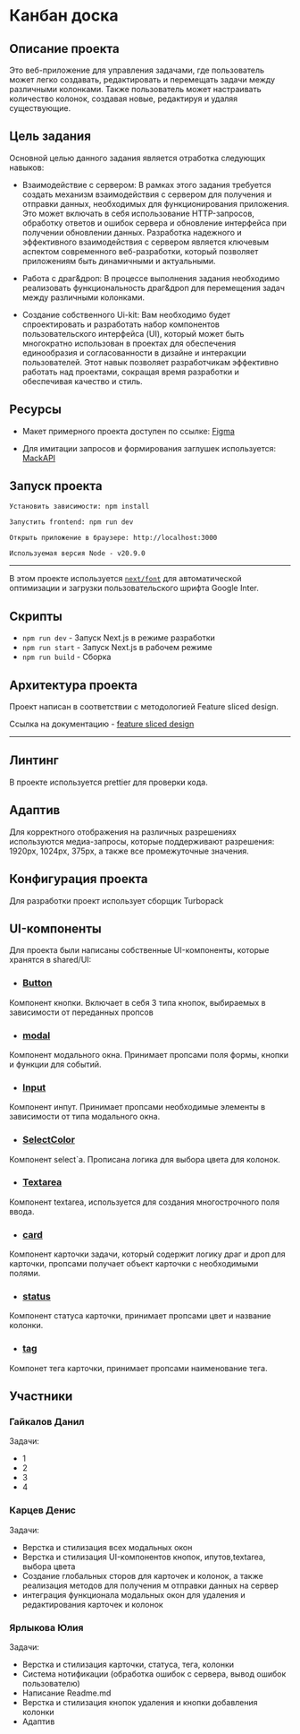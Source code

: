 # Канбан доска

## Описание проекта

Это веб-приложение для управления задачами, где пользователь может легко создавать, редактировать и перемещать задачи между различными колонками. Также пользователь может настраивать количество колонок, создавая новые, редактируя и удаляя существующие. 

## Цель задания

Основной целью данного задания является отработка следующих навыков:

- Взаимодействие с сервером: В рамках этого задания требуется создать механизм взаимодействия с сервером для получения и отправки данных, необходимых для функционирования приложения. Это может включать в себя использование HTTP-запросов, обработку ответов и ошибок сервера и обновление интерфейса при получении обновлении данных. Разработка надежного и эффективного взаимодействия с сервером является ключевым аспектом современного веб-разработки, который позволяет приложениям быть динамичными и актуальными.

- Работа с драг&дроп: В процессе выполнения задания необходимо реализовать функциональность драг&дроп для перемещения задач между различными колонками.

- Создание собственного Ui-kit: Вам необходимо будет спроектировать и  разработать набор компонентов пользовательского интерфейса (UI), который может быть многократно использован в проектах для обеспечения единообразия и согласованности в дизайне и интеракции пользователей. Этот навык позволяет разработчикам эффективно работать над проектами, сокращая время разработки и обеспечивая качество и стиль.

## Ресурсы

- Макет примерного проекта доступен по ссылке: [Figma](https://www.figma.com/file/DcFh9tfdnGkUQbMQux3kzT/Kanban-%D0%A1%D1%82%D0%B0%D0%B6%D0%B5%D1%80%D1%8B-Front-3-%D0%BD%D0%B5%D0%B4%D0%B5%D0%BB%D1%8F?type=design&node-id=1-2&mode=design&t=wdCNm7LL07SsXLLo-0)

- Для имитации запросов и формирования заглушек используется: [MackAPI](https://mockapi.io/)

## Запуск проекта

```
Установить зависимости: npm install

Запустить frontend: npm run dev

Открыть приложение в браузере: http://localhost:3000

Используемая версия Node - v20.9.0
```
---
В этом проекте используется [`next/font`](https://extjs.org/docs/basic-features/font-optimization) для автоматической оптимизации и загрузки пользовательского шрифта Google Inter.

## Скрипты

- `npm run dev` - Запуск Next.js в режиме разработки
- `npm run start` - Запуск Next.js в рабочем режиме
- `npm run build` - Сборка

## Архитектура проекта

Проект написан в соответствии с методологией Feature sliced design.

Ссылка на документацию - [feature sliced design](https://feature-sliced.design/docs/get-started/tutorial)

----

## Линтинг

В проекте используется prettier для проверки кода.


## Адаптив

Для корректного отображения на различных разрешениях используются медиа-запросы, которые поддерживают разрешения:
1920px, 1024px, 375px, а также все промежуточные значения.


## Конфигурация проекта

Для разработки проект использует сборщик Turbopack 

## UI-компоненты

Для проекта были написаны собственные UI-компоненты, которые хранятся в shared/UI:

- ### [Button](/shared/UI/Button.tsx)

Компонент кнопки. Включает в себя 3 типа кнопок, выбираемых в зависимости от переданных пропсов

- ### [modal](/shared/UI/Modal.tsx)

Компонент модального окна. Принимает пропсами поля формы, кнопки и функции для событий.

- ### [Input](/shared/UI/Input.tsx)

Компонент инпут. Принимает пропсами необходимые элементы в зависимости от типа модального окна.

- ### [SelectColor](/shared/UI/SelectColor.tsx)

Компонент select`a. Прописана логика для выбора цвета для колонок.

- ### [Textarea](/shared/UI/Textarea.tsx)

Компонент textarea, используется для создания многострочного поля ввода.

- ### [card](/shared/UI/card.tsx)

Компонент карточки задачи, который содержит логику драг и дроп для карточки, пропсами получает объект карточки с необходимыми полями.

- ### [status](/shared/UI/status.tsx)

Компонент статуса карточки, принимает пропсами цвет и название колонки.

- ### [tag](/shared/UI/tag.tsx)

Компонет тега карточки, принимает пропсами наименование тега.


## Участники

### Гайкалов Данил
 Задачи:
 - 1
 - 2
 - 3
 - 4


### Карцев Денис
Задачи:
 - Верстка и стилизация всех модальных окон
 - Верстка и стилизация UI-компонентов кнопок, ипутов,textarea, выбора цвета
 - Создание глобальных сторов для карточек и колонок, а также реализация методов для получения м отправки данных на сервер
 - интеграция функционала модальных окон для удаления и редактирования карточек и колонок

### Ярлыкова Юлия
Задачи:
 - Верстка и стилизация карточки, статуса, тега, колонки
 - Система нотификации (обработка ошибок с сервера, вывод ошибок пользователю)
 - Написание Readme.md
 - Верстка и стилизация кнопок удаления и кнопки добавления колонки
 - Адаптив



